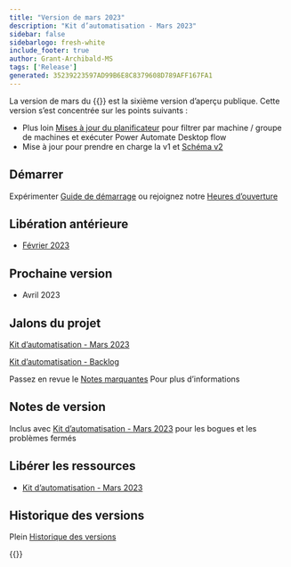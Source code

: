 ```yaml
---
title: "Version de mars 2023"
description: "Kit d’automatisation - Mars 2023"
sidebar: false
sidebarlogo: fresh-white
include_footer: true
author: Grant-Archibald-MS
tags: ['Release']
generated: 35239223597AD99B6E8C8379608D789AFF167FA1
---
```


La version de mars du {{<product-name>}} est la sixième version d’aperçu publique. Cette version s’est concentrée sur les points suivants :

- Plus loin [Mises à jour du planificateur](/fr/features/scheduler) pour filtrer par machine / groupe de machines et exécuter Power Automate Desktop flow
- Mise à jour pour prendre en charge la v1 et [Schéma v2](https://learn.microsoft.com/power-automate/desktop-flows/schema)

## Démarrer

Expérimenter [Guide de démarrage](/fr/get-started) ou rejoignez notre [Heures d’ouverture](/fr/office-hours)

## Libération antérieure

- [Février 2023](/fr/releases/february-2023)

## Prochaine version

- Avril 2023

## Jalons du projet

[Kit d’automatisation - Mars 2023](https://github.com/orgs/microsoft/projects/486/views/10)

[Kit d’automatisation - Backlog](https://github.com/orgs/microsoft/projects/486/views/1)

Passez en revue le [Notes marquantes](/fr/releases/milestones) Pour plus d’informations

## Notes de version

Inclus avec [Kit d’automatisation - Mars 2023](https://github.com/microsoft/powercat-automation-kit/releases/tag/AutomationKit-March2023) pour les bogues et les problèmes fermés

## Libérer les ressources

- [Kit d’automatisation - Mars 2023](https://github.com/microsoft/powercat-automation-kit/releases/tag/AutomationKit-March2023)

## Historique des versions

Plein [Historique des versions](/fr/releases)

{{<questions name="/content/fr/releases/march-2023.json" completed="Merci de nous avoir fait part de vos commentaires" showNavigationButtons="false" locale="fr">}}
